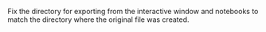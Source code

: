 Fix the directory for exporting from the interactive window and notebooks to match the directory where the original file was created.